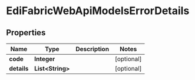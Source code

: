 
# EdiFabricWebApiModelsErrorDetails

## Properties
Name | Type | Description | Notes
------------ | ------------- | ------------- | -------------
**code** | **Integer** |  |  [optional]
**details** | **List&lt;String&gt;** |  |  [optional]



